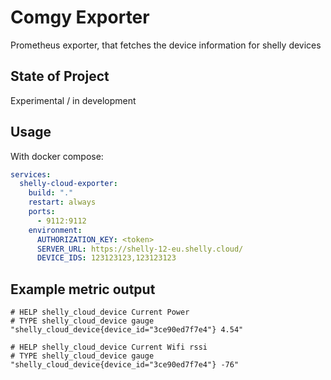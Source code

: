 # Comgy Exporter

Prometheus exporter, that fetches the device information
for shelly devices

## State of Project

Experimental / in development


## Usage

With docker compose:

```yml
services:
  shelly-cloud-exporter:
    build: "."
    restart: always
    ports:
      - 9112:9112
    environment:
      AUTHORIZATION_KEY: <token>
      SERVER_URL: https://shelly-12-eu.shelly.cloud/
      DEVICE_IDS: 123123123,123123123
```

## Example metric output

```
# HELP shelly_cloud_device Current Power
# TYPE shelly_cloud_device gauge
"shelly_cloud_device{device_id="3ce90ed7f7e4"} 4.54"

# HELP shelly_cloud_device Current Wifi rssi
# TYPE shelly_cloud_device gauge
"shelly_cloud_device{device_id="3ce90ed7f7e4"} -76"
```
